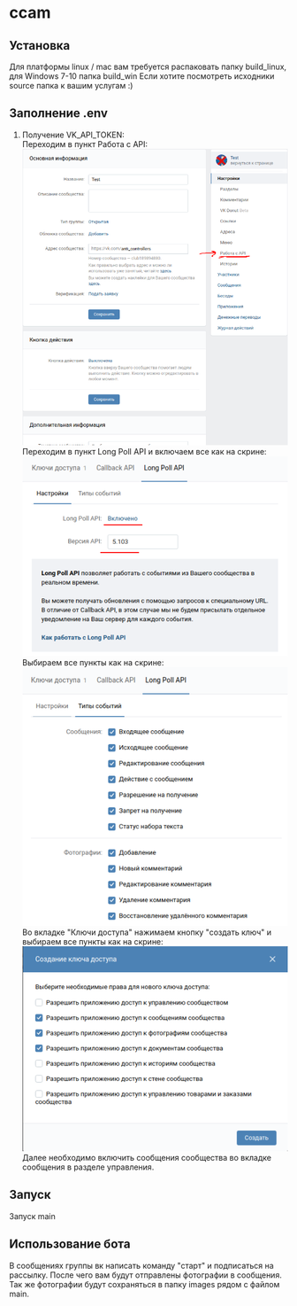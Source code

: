 # ccam

## Установка
Для платформы linux / mac вам требуется распаковать папку build_linux, для Windows 7-10 папка build_win
Если хотите посмотреть исходники source папка к вашим услугам :)

## Заполнение .env
1) Получение VK_API_TOKEN:  
Переходим в пункт Работа с API:
![Работа с API](./readme_images/1_vk.png) 
Переходим в пункт Long Poll API и включаем все как на скрине:
![Long Poll API](./readme_images/2_vk.png)  
Выбираем все пункты как на скрине:
![Все пункты](./readme_images/3_vk.png) 
Во вкладке "Ключи доступа" нажимаем кнопку "создать ключ" и выбираем все пункты как на скрине:   
![Long Poll API](./readme_images/4_vk.png) 
Далее необходимо включить сообщения сообщества во вкладке сообщения в разделе управления.


## Запуск
Запуск main

## Использование бота
В сообщениях группы вк написать команду "старт" и подписаться на рассылку. После чего вам будут отправлены фотографии в сообщения. Так же фотографии будут сохраняться в папку images рядом с файлом main.
